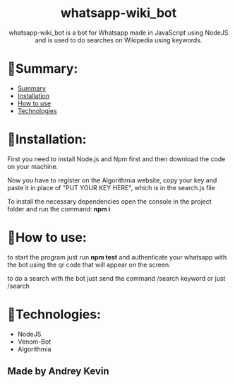 <h1 align="center">whatsapp-wiki_bot</h1>
<p align="center">whatsapp-wiki_bot is a bot for Whatsapp made in JavaScript using NodeJS and is used to do searches on Wikipedia using keywords.</p>

📌Summary:
=================
<!--ts-->
   * [Summary](#summary)
   * [Installation](#installation)
   * [How to use](#how-to-use)
   * [Technologies](#technologies)
<!--te-->

🔧Installation:
=================
<p>First you need to install Node.js and Npm first and then download the code on your machine.</p>

<p>Now you have to register on the Algorithmia website, copy your key and paste it in place of "PUT YOUR KEY HERE", which is in the search.js file</p>

<p>To install the necessary dependencies open the console in the project folder and run the command: <b>npm i</b></p>

📘How to use:
=================
<p>to start the program just run <b>npm test</b> and authenticate your whatsapp with the bot using the qr code that will appear on the screen.</p>

<p>to do a search with the bot just send the command /search keyword or just /search</p>
  
  
📱Technologies:
=================
<ul>
  <li>NodeJS</li>
  <li>Venom-Bot</li>
  <li>Algorithmia</li>
</ul>

<h2>Made by Andrey Kevin</h2>
